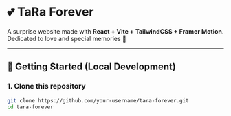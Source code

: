 # 💕 TaRa Forever

A surprise website made with **React + Vite + TailwindCSS + Framer Motion**.  
Dedicated to love and special memories 💖

---

## 🚀 Getting Started (Local Development)

### 1. Clone this repository
```bash
git clone https://github.com/your-username/tara-forever.git
cd tara-forever
